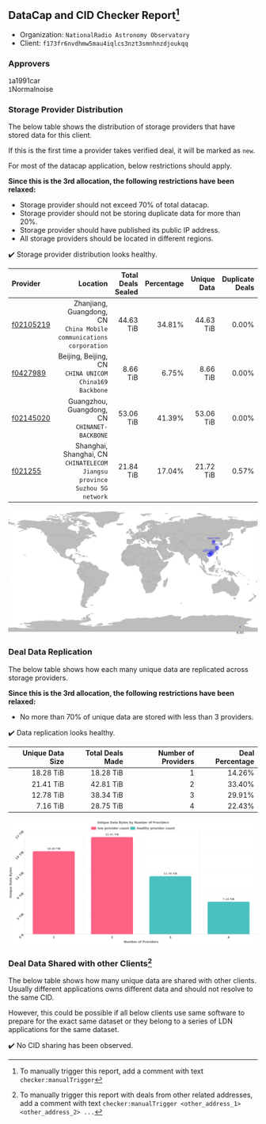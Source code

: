 ## DataCap and CID Checker Report[^1]
 - Organization: `NationalRadio Astronomy Observatory`
 - Client: `f173fr6nvdhmw5mau4iqlcs3nzt3smnhnzdjoukqq`
### Approvers
`1`a1991car<br/>`1`Normalnoise

### Storage Provider Distribution
The below table shows the distribution of storage providers that have stored data for this client.

If this is the first time a provider takes verified deal, it will be marked as `new`.

For most of the datacap application, below restrictions should apply.

**Since this is the 3rd allocation, the following restrictions have been relaxed:**
 - Storage provider should not exceed 70% of total datacap.
 - Storage provider should not be storing duplicate data for more than 20%.
 - Storage provider should have published its public IP address.
 - All storage providers should be located in different regions.

✔️ Storage provider distribution looks healthy.

| Provider                                              |                                                                     Location | Total Deals Sealed | Percentage | Unique Data | Duplicate Deals |
| :---------------------------------------------------- | ---------------------------------------------------------------------------: | -----------------: | ---------: | ----------: | --------------: |
| [f02105219](https://filfox.info/en/address/f02105219) |       Zhanjiang, Guangdong, CN<br/>`China Mobile communications corporation` |          44.63 TiB |     34.81% |   44.63 TiB |           0.00% |
| [f0427989](https://filfox.info/en/address/f0427989)   |                    Beijing, Beijing, CN<br/>`CHINA UNICOM China169 Backbone` |           8.66 TiB |      6.75% |    8.66 TiB |           0.00% |
| [f02145020](https://filfox.info/en/address/f02145020) |                             Guangzhou, Guangdong, CN<br/>`CHINANET-BACKBONE` |          53.06 TiB |     41.39% |   53.06 TiB |           0.00% |
| [f021255](https://filfox.info/en/address/f021255)     | Shanghai, Shanghai, CN<br/>`CHINATELECOM Jiangsu province Suzhou 5G network` |          21.84 TiB |     17.04% |   21.72 TiB |           0.57% |

<img src="https://raw.githubusercontent.com/data-preservation-programs/filplus-checker-assets/main/filecoin-project/filecoin-plus-large-datasets/issues/1948/1685946022577.png"/>

### Deal Data Replication
The below table shows how each many unique data are replicated across storage providers.


**Since this is the 3rd allocation, the following restrictions have been relaxed:**
- No more than 70% of unique data are stored with less than 3 providers.

✔️ Data replication looks healthy.

| Unique Data Size | Total Deals Made | Number of Providers | Deal Percentage |
| ---------------: | ---------------: | ------------------: | --------------: |
|        18.28 TiB |        18.28 TiB |                   1 |          14.26% |
|        21.41 TiB |        42.81 TiB |                   2 |          33.40% |
|        12.78 TiB |        38.34 TiB |                   3 |          29.91% |
|         7.16 TiB |        28.75 TiB |                   4 |          22.43% |

<img src="https://raw.githubusercontent.com/data-preservation-programs/filplus-checker-assets/main/filecoin-project/filecoin-plus-large-datasets/issues/1948/1685946023194.png"/>

### Deal Data Shared with other Clients[^3]
The below table shows how many unique data are shared with other clients.
Usually different applications owns different data and should not resolve to the same CID.

However, this could be possible if all below clients use same software to prepare for the exact same dataset or they belong to a series of LDN applications for the same dataset.

✔️ No CID sharing has been observed.

[^1]: To manually trigger this report, add a comment with text `checker:manualTrigger`

[^2]: Deals from those addresses are combined into this report as they are specified with `checker:manualTrigger`

[^3]: To manually trigger this report with deals from other related addresses, add a comment with text `checker:manualTrigger <other_address_1> <other_address_2> ...`
